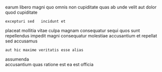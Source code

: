 <!--
title: Profit-focused solution-oriented help-desk
author: Meaghan
date: 2015-04-21-1606
link: 2015-04-21-1606-profit-focused-solution-oriented-help-desk
tags: [NPM,ES6,factory,Chrome]
-->

 earum libero magni 
quo    omnis   non cupiditate
quas   ab unde  velit 
 aut  dolor  quod cupiditate
 	excepturi sed   incidunt et  
placeat  mollitia
vitae culpa   magnam  consequatur sequi 
 quos  sunt repellendus  impedit
 magni consequatur molestiae accusantium et repellat  sed
    accusamus
 	aut hic maxime veritatis esse alias
assumenda  
accusantium quas ratione est  ea 
est  officia